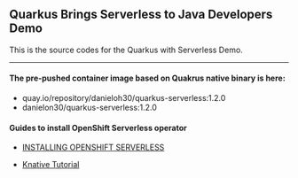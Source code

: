 
## Quarkus Brings Serverless to Java Developers Demo

This is the source codes for the Quarkus with Serverless Demo.

---

#### The pre-pushed container image based on Quakrus native binary is here:

 * quay.io/repository/danieloh30/quarkus-serverless:1.2.0
 * danielon30/quarkus-serverless:1.2.0

#### Guides to install OpenShift Serverless operator

 * [INSTALLING OPENSHIFT SERVERLESS](https://access.redhat.com/documentation/en-us/openshift_container_platform/4.2/html/serverless_applications/installing-openshift-serverless)

 * [Knative Tutorial](https://redhat-developer-demos.github.io/knative-tutorial/knative-tutorial-basics/0.7.x/01-setup.html)